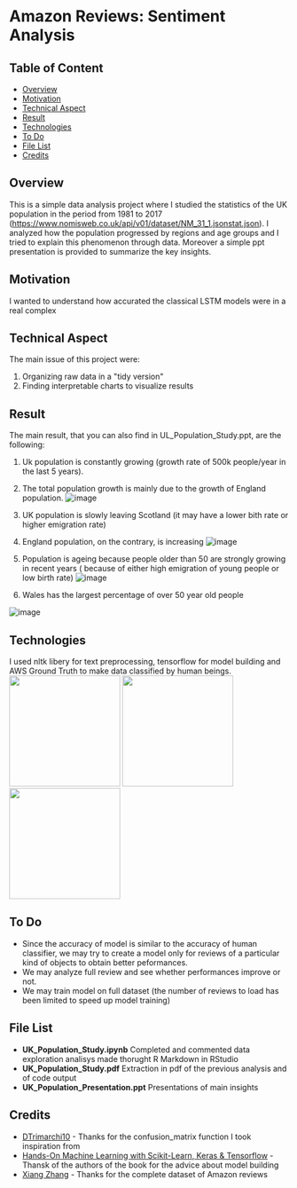 # Amazon Reviews: Sentiment Analysis

## Table of Content
  * [Overview](#overview)
  * [Motivation](#motivation)
  * [Technical Aspect](#technical-aspects)
  * [Result](#result)
  * [Technologies](#technologies)
  * [To Do](#to-do)
  * [File List](#file-list)
  * [Credits](#credits)


  
## Overview <a name="overview" />
This is a simple data analysis project where I studied the statistics of the UK population in the period from 1981 to 2017 (https://www.nomisweb.co.uk/api/v01/dataset/NM_31_1.jsonstat.json). I analyzed how the population progressed by regions and age groups and I tried to explain this phenomenon through data. Moreover a simple ppt presentation is provided to summarize the key insights. 

## Motivation <a name="motivation" />
I wanted to understand how accurated the classical LSTM models were in a real complex 

## Technical Aspect <a name="technical-aspects" />
The main issue of this project were:
1. Organizing raw data in a "tidy version"
2. Finding interpretable charts to visualize results

## Result <a name="result" />
The main result, that you can also find in UL_Population_Study.ppt, are the following:
1. Uk population is constantly growing (growth rate of 500k people/year in the last 5 years).
2. The total population growth is mainly due to the growth of England population.
![image](https://user-images.githubusercontent.com/29163695/121808797-7e1ec200-cc5a-11eb-94b7-36f82c999790.png)

3. UK population is slowly leaving Scotland (it may have a lower bith rate or higher emigration rate)
4. England population, on the contrary, is increasing 
![image](https://user-images.githubusercontent.com/29163695/121808980-48c6a400-cc5b-11eb-84d2-c3e61877d58a.png)

5. Population is ageing because people older than 50 are strongly growing in recent years ( because of either high emigration of young people or low birth rate)
![image](https://user-images.githubusercontent.com/29163695/121811058-66980700-cc63-11eb-8865-7fdad80f82db.png)

6. Wales has the largest percentage of over 50 year old people

![image](https://user-images.githubusercontent.com/29163695/121809055-98a56b00-cc5b-11eb-8de1-b40b7269b79d.png)

## Technologies <a name="technologies" />
I used nltk libery for text preprocessing, tensorflow for model building and AWS Ground Truth to make data classified by human beings.
<img src="https://user-images.githubusercontent.com/29163695/122077900-726b0100-cdfc-11eb-90d4-9e45d3a3f53f.png" height="200">
<img src="https://user-images.githubusercontent.com/29163695/122078058-94fd1a00-cdfc-11eb-93d4-fe4159a0675a.png" height="200">
<img src="https://user-images.githubusercontent.com/29163695/122078294-c675e580-cdfc-11eb-95d6-bdd137cf2847.png" height="200">


## To Do <a name="to-do" />
* Since the accuracy of model is similar to the accuracy of human classifier, we may try to create a model only for reviews of a particular kind of objects to obtain better peformances.
* We may analyze full review and see whether performances improve or  not.
* We may train model on full dataset (the number of reviews to load has been limited to speed up model training)

## File List <a name="file-list" />
* **UK_Population_Study.ipynb** Completed and commented data exploration analisys made thorught R Markdown in RStudio
* **UK_Population_Study.pdf** Extraction in pdf of the previous analysis and of code output
* **UK_Population_Presentation.ppt** Presentations of main insights

## Credits <a name="credits" />
* [DTrimarchi10](https://github.com/DTrimarchi10) - Thanks for the confusion_matrix function I took inspiration from
* [Hands-On Machine Learning with Scikit-Learn, Keras & Tensorflow](https://www.oreilly.com/library/view/hands-on-machine-learning/9781492032632/) - Thansk of the authors of the book for the advice about model building
* [Xiang Zhang](https://figshare.com/articles/dataset/Amazon_Reviews_Full/13232537/1) - Thanks for the complete dataset of Amazon reviews

